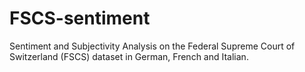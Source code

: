 # FSCS-sentiment
Sentiment and Subjectivity Analysis on the Federal Supreme Court of Switzerland (FSCS) dataset in German, French and Italian.
